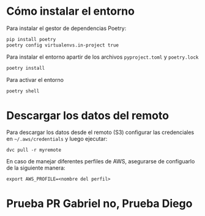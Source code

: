 
# Cómo instalar el entorno

Para instalar el gestor de dependencias Poetry:
```bash
pip install poetry
poetry config virtualenvs.in-project true
```

Para instalar el entorno apartir de los archivos `pyproject.toml` y `poetry.lock`
```bash
poetry install
```

Para activar el entorno
```bash
poetry shell
```

# Descargar los datos del remoto

Para descargar los datos desde el remoto (S3) configurar las credenciales en `~/.aws/credentials` y luego ejecutar:
```
dvc pull -r myremote
```
En caso de manejar diferentes perfiles de AWS, asegurarse de configuarlo de la siguiente manera:
```
export AWS_PROFILE=<nombre del perfil>
```

# Prueba PR Gabriel no, Prueba Diego
